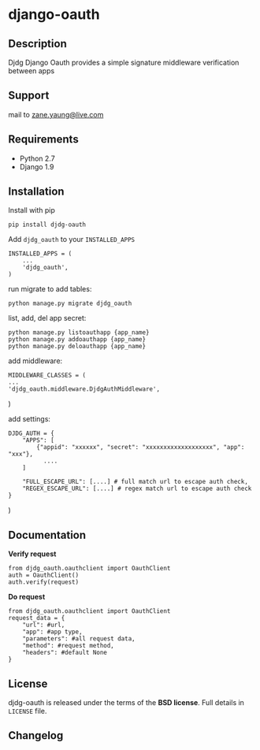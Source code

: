# django-oauth

Description
--------
Djdg Django Oauth provides a simple signature middleware verification between apps

Support
-------
mail to zane.yaung@live.com

Requirements
------------

* Python 2.7
* Django  1.9

Installation
------------

Install with pip

    pip install djdg-oauth

Add `djdg_oauth` to your `INSTALLED_APPS`


    INSTALLED_APPS = (
        ...
        'djdg_oauth',
    )

run migrate to add tables:


    python manage.py migrate djdg_oauth


list, add, del app secret:

    python manage.py listoauthapp {app_name}
    python manage.py addoauthapp {app_name}
    python manage.py deloauthapp {app_name}

add middleware:

    MIDDLEWARE_CLASSES = (
    ...
    'djdg_oauth.middleware.DjdgAuthMiddleware',
)

add settings:

    DJDG_AUTH = {
        "APPS": [
            {"appid": "xxxxxx", "secret": "xxxxxxxxxxxxxxxxxxx", "app": "xxx"},
              ....
        ]

        "FULL_ESCAPE_URL": [....] # full match url to escape auth check,
        "REGEX_ESCAPE_URL": [....] # regex match url to escape auth check
    }
)

Documentation
--------------

**Verify request**

	from djdg_oauth.oauthclient import OauthClient
	auth = OauthClient()
	auth.verify(request)

**Do request**
	
	from djdg_oauth.oauthclient import OauthClient
	request_data = {
		"url": #url,
		"app": #app type,
		"parameters": #all request data,
		"method": #request method,
		"headers": #default None
	}


License
-------

djdg-oauth is released under the terms of the **BSD license**. Full details in ``LICENSE`` file.

Changelog
---------
